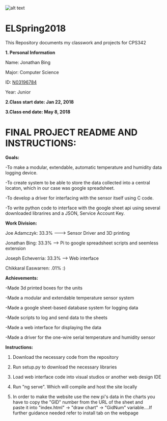 ![alt text](https://www.newpaltz.edu/media/identity/logos/newpaltzlogo.jpg)
# ELSpring2018
This Repository documents my classwork and projects for CPS342

 __1. Personal Information__
 
 Name: Jonathan Bing
 
 Major: Computer Science
 
 ID: [N03196784](https://github.com/N03196784)
 
 Year: Junior
 
 __2.Class start date: Jan 22, 2018__

 __3.Class end date: May 8, 2018__
 
# FINAL PROJECT README AND INSTRUCTIONS: 
 
 __Goals:__
 
  -To make a modular, extendable, automatic temperature and humidity data logging device. 
  
  -To create system to be able to store the data collected into a central locaton, which in our case was google spreadsheet.
  
  -To develop a driver for interfacing with the sensor itself using C code.
  
  -To write python code to interface with the google sheet api using several downloaded librarires and a JSON, Service Account Key.

  __Work Division:__
  
  Joe Adamczyk: 33.3% ---> Sensor Driver and 3D printing
  
  Jonathan Bing: 33.3% --> Pi to google spreadsheet scripts and seemless extension
  
  Joseph Echeverria: 33.3% --> Web interface
  
  Chikkaral Easwarren: .01% :)
  
 
 __Achievements:__
 
   -Made 3d printed boxes for the units
 
   -Made a modular and extendable temperature sensor system
 
   -Made a google sheet-based database system for logging data
 
   -Made scripts to log and send data to the sheets
 
   -Made a web interface for displaying the data
 
   -Made a driver for the one-wire serial temperature and humidity sensor
 
 
 
 __Instructions:__
 
 1. Download the necessary code from the repository 
 
 2. Run setup.py to download the necessary libraries
 
 3. Load web interface code into visual studios or another web design IDE
 
 4. Run "ng serve". Which will compile and host the site locally
 
 5. In order to make the website use the new pi's data in the charts you have to copy the "GID" number from the URL of the sheet and      
 paste it into "index.html" -> "draw chart" -> "GidNum" variable....If further guidance needed refer to install tab on the webpage
